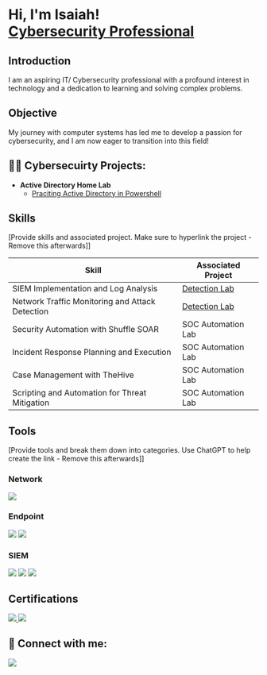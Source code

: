 <h1> Hi, I'm Isaiah! <br/> <a href="https://www.linkedin.com/in/isaiahreed01/">Cybersecurity Professional</a> </h1>
<h2>Introduction</h2>

I am an aspiring IT/ Cybersecurity professional with a profound interest in technology and a dedication to learning and solving complex problems.

## Objective

My journey with computer systems has led me to develop a passion for cybersecurity, and I am now eager to transition into this field!

<h2>👨‍💻 Cybersecuirty Projects:</h2>

- <b>Active Directory Home Lab</b>
  - [Praciting Active Directory in Powershell](https://github.com/creed-4735/ActiveDirectoryLab/blob/main/README.md)
 
## Skills
[Provide skills and associated project. Make sure to hyperlink the project - Remove this afterwards]]

| Skill                                         | Associated Project         |
|-----------------------------------------------|----------------------------|
| SIEM Implementation and Log Analysis          | <a href="https://google.com">Detection Lab</a>|
| Network Traffic Monitoring and Attack Detection | <a href="https://google.com">Detection Lab</a>|
| Security Automation with Shuffle SOAR         | SOC Automation Lab|
| Incident Response Planning and Execution      | SOC Automation Lab|
| Case Management with TheHive                  | SOC Automation Lab|
| Scripting and Automation for Threat Mitigation | SOC Automation Lab|

## Tools
[Provide tools and break them down into categories. Use ChatGPT to help create the link - Remove this afterwards]]

### Network
<div>
    <img src="https://img.shields.io/badge/-Wireshark-1679A7?&style=for-the-badge&logo=Wireshark&logoColor=white" />
</div>

### Endpoint
<div>
    <img src="https://img.shields.io/badge/-Microsoft_Defender_for_Endpoint-00A4EF?&style=for-the-badge&logo=Microsoft&logoColor=white" />
    <img src="https://img.shields.io/badge/-Velociraptor-4B275F?&style=for-the-badge&logo=Velociraptor&logoColor=white" />
</div>

### SIEM
<div>
    <img src="https://img.shields.io/badge/-Microsoft_Sentinel-0078D4?&style=for-the-badge&logo=Microsoft&logoColor=white" />
    <img src="https://img.shields.io/badge/-Splunk-000000?&style=for-the-badge&logo=Splunk&logoColor=white" />
    <img src="https://img.shields.io/badge/-Elastic-005571?&style=for-the-badge&logo=Elastic&logoColor=white" />
</div>
<h2> Certifications </h2>
<div>
<a href="https://github.com/user-attachments/files/18355324/CompTIA.Security%2B.ce.certificate.pdf" target="_blank">
  <img src="https://img.shields.io/badge/-Security%2B-FF0000?style=for-the-badge&logo=CompTIA&logoColor=white" />
</a>
<img src="https://img.shields.io/badge/-Network%2B-007ACC?&style=for-the-badge&logo=CompTIA&logoColor=white" />
</div>


<h2> 🤳 Connect with me:</h2>
<a href="https://www.linkedin.com/in/isaiahreed01" target="_blank">
  <img src="https://img.shields.io/badge/-LinkedIn-0072b1?style=for-the-badge&logo=linkedin&logoColor=white" />
</a>

<!--


- 🔭 I’m currently working on ...
- 🌱 I’m currently learning ...
- 👯 I’m looking to collaborate on ...
- 🤔 I’m looking for help with ...
- 💬 Ask me about ...
- 📫 How to reach me: ...
- 😄 Pronouns: ...
- ⚡ Fun fact: ...
-->
